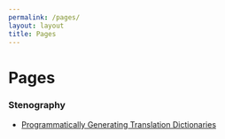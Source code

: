 ```yaml
---
permalink: /pages/
layout: layout
title: Pages
---
```


<h1 class="center"> Pages </h1>

### Stenography

- [Programmatically Generating Translation Dictionaries](http://steventammen.com/stenography/dictionary-generator/)

